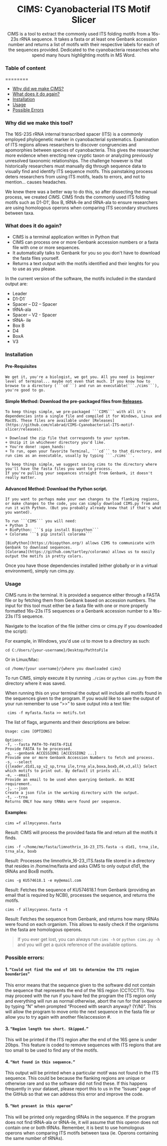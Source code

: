 
<div align='center'>
  
# CIMS: Cyanobacterial ITS Motif Slicer

CIMS is a tool to extract the commonly used ITS folding motifs from a 16s-23s rRNA sequence. It takes a fasta or at least one Genbank accession number and returns a list of motifs with their respective labels for each of the sequences provided. 
Dedicated to the cyanobacteria researches who spend many hours highlighting motifs in MS Word.

</div>

### Table of content
========
 * [Why did we make CIMS?](#why)
 * [What does it do again?](#what)
 * [Installation](#installation)
 * [Usage](#usage)
 * [Possible Errors](#possible-errors)



### Why did we make this tool?

The 16S-23S rRNA internal transcribed spacer (ITS) is a commonly employed phylogenetic marker in cyanobacterial systematics. Examination of ITS regions allows researchers to discover congruencies and apomorphies between species of cyanobacteria. This gives the researcher more evidence when erecting new cryptic taxon or analyzing previously unresolved taxonomic relationships. The challenge however is that historically researchers must manually dig through sequence data to visually find and identify ITS sequence motifs. This painstaking process deters researchers from using ITS motifs, leads to errors, and not to mention… causes headaches.

We knew there was a better way to do this, so after dissecting the manual process, we created *CIMS*. 
CIMS finds the commonly used ITS folding motifs such as D1-D1’, Box B, tRNA-ile and tRNA-ala to ensure researchers are using homologous operons when comparing ITS secondary structures between taxa. 


### What does it do again?

+ CIMS is a terminal application written in Python that 
+ CIMS can process one or more Genbank accession numbers or a fasta file with one or more sequences. 
+ It automatically talks to Genbank for you so you don't have to download the fasta files yourself.
+ Returns a text output with the motifs identified and their lenghts for you to use as you please.

In the current version of the software, the motifs included in the standard output are:
  +	Leader
  +	D1-D1`
  +	Spacer – D2 – Spacer 
  +	tRNA-ala
  +	Spacer – V2 - Spacer
  +	tRNA- ile 
  +	Box B 
  +	D4
  +	BoxA 
  +	V3 
                  
### Installation


  #### Pre-Requisites
    We get it, you're a biologist, we got you. All you need is beginner level of terminal... maybe not even that much. If you know how to browse to a directory (```cd```) and run an executable(```./cims```), you're good to go.


  #### Simple Method: Download the pre-packaged files from [Releases](https://github.com/nlabrad/CIMS-Cyanobacterial-ITS-motif-slicer/releases).

    To keep things simple, we pre-packaged ```CIMS``` with all it's dependencies into a single file and compiled it for Windows, Linux and MacOS. These files are available under [Releases](https://github.com/nlabrad/CIMS-Cyanobacterial-ITS-motif-slicer/releases).

    + Download the zip file that corresponds to your system.
    + Unzip it in whichever directory you'd like. 
    + You're done! :open_hands:
    + To run, open your favorite Terminal, ```cd``` to that directory, and run cims as an executable, usually by typing ```./cims```.

    To keep things simple, we suggest saving cims to the directory where you'll have the fasta files you want to process. 
    If you're pulling your sequences straight from Genbank, it doesn't really matter.

  #### Advanced Method: Download the Python script.

    If you want to perhaps make your own changes to the flanking regions, or make changes to the code, you can simply download CIMS.py from and run it with Python. (But you probably already knew that if that's what you wanted). 

    To run ```CIMS``` you will need:
    + Python 3
    + BioPython: ```$ pip install Biopython```
    + Colorama ```$ pip install colorama```

    [BioPython](https://biopython.org/) allows CIMS to communicate with Genbank to download sequences.
    [Colorama](https://github.com/tartley/colorama) allows us to easily output the motifs in pretty colors.

  Once you have those dependencies installed (either globally or in a virtual environment), simply run cims.py.

### Usage

  CIMS runs in the terminal. It is provided a sequence either through a FASTA file or by fetching them from Genbank based on accession numbers.
  The input for this tool must either be a fasta file with one or more properly formatted 16s-23s ITS sequences or a Genbank accession number to a 16s-23s ITS sequence.


  Navigate to the location of the file (either cims or cims.py if you downloaded the script):

  For example, in Windows, you'd use ```cd``` to move to a directory as such:

  ```cd C:/Users/{your-username}/Desktop/PathtoFile```

  Or in Linux/Mac:

  ```cd /home/{your username}/{where you downloaded cims}```

  To run CIMS, simply execute it by running ```./cims``` or ```python cims.py``` from the directory where it was saved. 

  When running this on your terminal the output will include all motifs found in the sequences given to the program. If you would like to save the output of your run remember to use “>>” to save output into a text file:

  ``` cims -f myfasta.fasta >> motifs.txt``` 

  The list of flags, arguments and their descriptions are below:

  ```shell
  Usage: cims [OPTIONS]

  Options:
  -f, --fasta PATH-TO-FASTA-FILE                                             Provide FASTA to be processed.
  -g, --genbank ACCESSION1 [ACCESSION2 ...]                                  Provide one or more Genbank Accession Numbers to fetch and process.
  -s, --select {{leader,d1d1,sp_v2_sp,trna_ile,trna_ala,boxa,boxb,d4,v3,all} Select which motifs to print out. By default it prints all.
  -e, --email                                                                Provide an email to be used when querying Genbank. An NCBI requirement.
  -j, --json                                                                 Create a json file in the working directory with the output.
  -t, --trna                                                                 Returns ONLY how many tRNAs were found per sequence. 
  ```

  #### Examples:
  ```cims =f allmycyanos.fasta```

  Result: CIMS will process the provided fasta file and return all the motifs it finds.

  ```cims -f ~/home/me/fasta/limnothrix_16-23_ITS.fasta -s d1d1, trna_ile, trna_ala, boxb```

  Result: Processes the limnothrix_16-23_ITS.fasta file stored in a directory that resides in /home/me/fasta and asks CIMS to only output d1d1, the tRNAs and BoxB motifs.

  ```cims -g KU574618.1 -e my@email.com```

  Result: Fetches the sequence of KU574618.1 from Genbank (providing an email that is required by NCBI), processes the sequence, and returns the motifs.

  ```cims -f allmycyanos.fasta -t```

  Result: Fetches the sequence from Genbank, and returns how many tRNAs were found on each organism. This allows to easily check if the organisms in the fasta are homologous operons.

  >If you ever get lost, you can always run ```cims -h``` or ```python cims.py -h``` and you will get a quick reference of the available options.

### Possible errors: 

  #### 1. ```“Could not find the end of 16S to determine the ITS region boundaries”```
  This error means that the sequence given to the software did not contain the sequence that represents the end of the 16S region (CCTCCTT). You may proceed with the run if you have fed the program the ITS region only and everything will run as normal otherwise, abort the run for that sequence by typing “N” when prompted “Proceed with search anyway? (Y/N)”. This will allow the program to move onto the next sequence in the fasta file or allow you to try again with another file/accession #. 

  #### 3. ```“Region length too short. Skipped.”```
  This will be printed if the ITS region after the end of the 16S gene is under 20bps. This feature is coded to remove sequences with ITS regions that are too small to be used to find any of the motifs. 

  #### 4. ```“Not found in this sequence.” ```
  This output will be printed when a particular motif was not found in the ITS sequence. This could be because the flanking regions are unique or otherwise rare and so the software did not find these. If this happens frequently in your dataset, please report this to us in the “Issues” page of the GitHub so that we can address this error and improve the code.

  #### 5. ```“Not present in this operon” ```
  This will be printed only regarding tRNAs in the sequence. If the program does not find tRNA-ala or tRNA-ile, it will assume that this operon        does not contain one or both tRNAs. Remember, it is best to use homologous operons when comparing ITS motifs between taxa (ie. Operons containing        the same number of tRNAs). 


